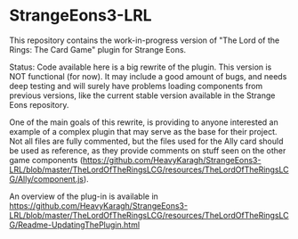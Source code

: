 # StrangeEons3-LRL

This repository contains the work-in-progress version of "The Lord of the Rings: The Card Game" plugin for Strange Eons.

Status: Code available here is a big rewrite of the plugin. This version is NOT functional (for now). It may include a good amount of bugs, and needs deep testing and will surely have problems loading components from previous versions, like the current stable version available in the Strange Eons repository.

One of the main goals of this rewrite, is providing to anyone interested an example of a complex plugin that may serve as the base for their project. Not all files are fully commented, but the files used for the Ally card should be used as reference, as they provide comments on stuff seen on the other game components (https://github.com/HeavyKaragh/StrangeEons3-LRL/blob/master/TheLordOfTheRingsLCG/resources/TheLordOfTheRingsLCG/Ally/component.js).

An overview of the plug-in is available in https://github.com/HeavyKaragh/StrangeEons3-LRL/blob/master/TheLordOfTheRingsLCG/resources/TheLordOfTheRingsLCG/Readme-UpdatingThePlugin.html
